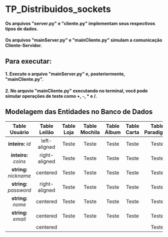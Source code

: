 # TP_Distribuidos_sockets

#### Os arquivos "server.py" e "cliente.py" implementam seus respectivos tipos de dados.
#### Os arquivos "mainServer.py" e "mainCliente.py" simulam a comunicação Cliente-Servidor.

## Para executar:
#### 1. Execute o arquivo "mainServer.py" e, posteriormente, "mainCliente.py".
#### 2. No arquvio "mainCliente.py" executando no terminal, você pode simular operações de teste como +, -, * e /.

## Modelagem das Entidades no Banco de Dados


| Table Usuário  |      Table Leilão      | Table Loja | Table Mochila | Table Álbum | Table Carta | Table Paradigma |
|:----------:|:-------------:|:-------------:|:-------------:|:-------------:|:-------------:|:-------------:|
| <b>inteiro:</b> <i>id</i> |  left-aligned | Teste | Teste | Teste | Teste | Teste |
| <b>inteiro:</b> <i>coins</i> | right-aligned | Teste | Teste | Teste |  Teste | Teste | 
| <b>string:</b> <i>nickname</i> |    centered   | Teste | Teste | Teste | Teste | Teste |
| <b>string:</b> <i>password</i> | right-aligned | Teste | Teste | Teste | Teste | Teste |
| <b>string:</b> <i>nome</i> |    centered   | Teste | Teste | Teste | Teste | Teste |
| <b>string:</b> <i>email</i> |    centered   | Teste | Teste | Teste | Teste | Teste |
| |    centered   |  |  |  | | Teste |
  